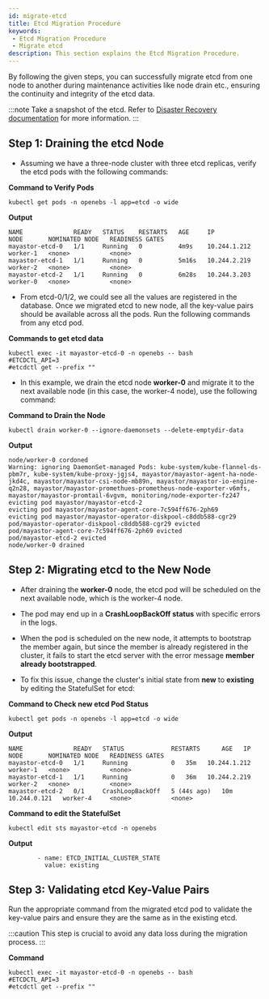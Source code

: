```yaml
---
id: migrate-etcd
title: Etcd Migration Procedure
keywords:
 - Etcd Migration Procedure
 - Migrate etcd
description: This section explains the Etcd Migration Procedure.
---
```


By following the given steps, you can successfully migrate etcd from one node to another during maintenance activities like node drain etc., ensuring the continuity and integrity of the etcd data.

:::note
Take a snapshot of the etcd. Refer to [Disaster Recovery documentation](https://etcd.io/docs/v3.5/op-guide/recovery/) for more information.
:::

## Step 1: Draining the etcd Node

- Assuming we have a three-node cluster with three etcd replicas, verify the etcd pods with the following commands:

**Command to Verify Pods**

```
kubectl get pods -n openebs -l app=etcd -o wide
```

**Output**

```
NAME              READY   STATUS    RESTARTS   AGE     IP             NODE       NOMINATED NODE   READINESS GATES
mayastor-etcd-0   1/1     Running   0          4m9s    10.244.1.212   worker-1   <none>           <none>
mayastor-etcd-1   1/1     Running   0          5m16s   10.244.2.219   worker-2   <none>           <none>
mayastor-etcd-2   1/1     Running   0          6m28s   10.244.3.203   worker-0   <none>           <none>
```

- From etcd-0/1/2, we could see all the values are registered in the database. Once we migrated etcd to new node, all the key-value pairs should be available across all the pods. Run the following commands from any etcd pod.

**Commands to get etcd data**

```
kubectl exec -it mayastor-etcd-0 -n openebs -- bash
#ETCDCTL_API=3
#etcdctl get --prefix ""
```

- In this example, we drain the etcd node **worker-0** and migrate it to the next available node (in this case, the worker-4 node), use the following command:

**Command to Drain the Node**

```
kubectl drain worker-0 --ignore-daemonsets --delete-emptydir-data
```

**Output**

```
node/worker-0 cordoned
Warning: ignoring DaemonSet-managed Pods: kube-system/kube-flannel-ds-pbm7r, kube-system/kube-proxy-jgjs4, mayastor/mayastor-agent-ha-node-jkd4c, mayastor/mayastor-csi-node-mb89n, mayastor/mayastor-io-engine-q2n28, mayastor/mayastor-promethues-prometheus-node-exporter-v6mfs, mayastor/mayastor-promtail-6vgvm, monitoring/node-exporter-fz247
evicting pod mayastor/mayastor-etcd-2
evicting pod mayastor/mayastor-agent-core-7c594ff676-2ph69
evicting pod mayastor/mayastor-operator-diskpool-c8ddb588-cgr29
pod/mayastor-operator-diskpool-c8ddb588-cgr29 evicted
pod/mayastor-agent-core-7c594ff676-2ph69 evicted
pod/mayastor-etcd-2 evicted
node/worker-0 drained
```

## Step 2: Migrating etcd to the New Node

- After draining the **worker-0** node, the etcd pod will be scheduled on the next available node, which is the worker-4 node.

- The pod may end up in a **CrashLoopBackOff status** with specific errors in the logs.

- When the pod is scheduled on the new node, it attempts to bootstrap the member again, but since the member is already registered in the cluster, it fails to start the etcd server with the error message **member already bootstrapped**.

- To fix this issue, change the cluster's initial state from **new** to **existing** by editing the StatefulSet for etcd:

**Command to Check new etcd Pod Status**

```
kubectl get pods -n openebs -l app=etcd -o wide
```

**Output**

```
NAME              READY   STATUS             RESTARTS      AGE   IP             NODE       NOMINATED NODE   READINESS GATES
mayastor-etcd-0   1/1     Running            0   35m   10.244.1.212   worker-1   <none>           <none>
mayastor-etcd-1   1/1     Running            0   36m   10.244.2.219   worker-2   <none>           <none>
mayastor-etcd-2   0/1     CrashLoopBackOff   5 (44s ago)   10m   10.244.0.121   worker-4     <none>           <none>

```

**Command to edit the StatefulSet**

```
kubectl edit sts mayastor-etcd -n openebs
```

**Output**

```text
        - name: ETCD_INITIAL_CLUSTER_STATE
          value: existing
```

## Step 3: Validating etcd Key-Value Pairs

Run the appropriate command from the migrated etcd pod to validate the key-value pairs and ensure they are the same as in the existing etcd.

:::caution
This step is crucial to avoid any data loss during the migration process.
:::

**Command**

```
kubectl exec -it mayastor-etcd-0 -n openebs -- bash
#ETCDCTL_API=3
#etcdctl get --prefix ""
```
